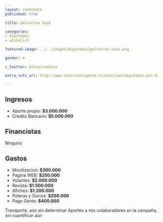 ```yaml
---
layout: candidato
published: true

title: Galvarino Sazo

categories:
- diputados
- whitelist

featured-image: ../../images/diputados/galvarino-sazo.png

gender: m

c_twitter: GalvarinoSazo

extra_info_url: http://www.votainteligente.cl/election/diputados-por-distrito-19/galvarino-sazo-bolbaran

---
```


## Ingresos


- Aporte propio: **$3.000.000**
- Credito Bancario: **$5.000.000**


## Financistas


Ninguno


## Gastos


- Movilizacion: **$300.000**
- Pagina WEB: **$250.000**
- Volantes: **$2.000.000**
- Revista: **$1.500.000**
- Afiches: **$1.200.000**
- Poleras y Gorros: **$200.000**
- Pago Gente: **$400.000**


Transporte, aún sin determinar
Aportes a mis colaboradores en la campaña, sin cuantificar aún


